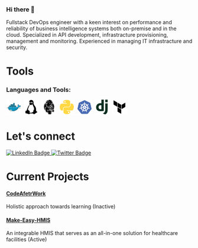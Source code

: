 ### Hi there 👋
  <p1>
Fullstack DevOps engineer with a keen interest on performance and reliability of business intelligence systems both on-premise and in the cloud. Specialized in API development, infrastracture provisioning, management and monitoring. Experienced in managing IT infrastracture and security.

<h1>Tools</h1>
   <h3 align="left">Languages and Tools:</h3>
  </p>
  <div>
    <img src="https://github.com/devicons/devicon/blob/master/icons/docker/docker-original.svg" title="Java" alt="Java" width="40" height="40"/>&nbsp;
    <img src="https://github.com/devicons/devicon/blob/master/icons/linux/linux-plain.svg" title="React" alt="React" width="40" height="40"/>&nbsp;
    <img src="https://github.com/devicons/devicon/blob/master/icons/jenkins/jenkins-plain.svg" title="React" alt="React" width="40" height="40"/>&nbsp;
    <img src="https://github.com/devicons/devicon/blob/master/icons/python/python-plain.svg" title="React" alt="React" width="40" height="40"/>&nbsp;
    <img src="https://github.com/devicons/devicon/blob/master/icons/kubernetes/kubernetes-plain.svg" title="React" alt="React" width="40" height="40"/>&nbsp;
    <img src="https://github.com/devicons/devicon/blob/master/icons/django/django-plain.svg" title="React" alt="React" width="40" height="40"/>&nbsp;
    <img src="https://github.com/devicons/devicon/blob/master/icons/terraform/terraform-plain.svg" title="React" alt="React" width="40" height="40"/>&nbsp;     
  </div>

 <h1>Let's connect</h1>
  <div id="badges">
    <a href=" https://www.linkedin.com/in/moses-mbadi-0b8500198/">
      <img src="https://img.shields.io/badge/LinkedIn-blue?style=for-the-badge&logo=linkedin&logoColor=white" alt="LinkedIn Badge"/>
    </a>
    <a href="https://twitter.com/mosesmbadi">
      <img src="https://img.shields.io/twitter/url?style=social&url=https%3A%2F%2Fshields.io" alt="Twitter Badge"/>
    </a>
</div>


 <h1>Current Projects</h1>
  <div id="projects">
      <a href="https://github.com/Code-AfterWork">
        <h4> CodeAfetrWork</h4> 
      </a>
        <p> Holistic approach towards learning (Inactive) </p>
      <a href="https://github.com/PROTO-TYPE-SOLUTIONS/make-easy-hmis">
        <h4> Make-Easy-HMIS</h4> 
      </a>
    <p> An integrable HMIS that serves as an all-in-one solution for healthcare facilities (Active) </p>
  </div>

<!--
**mosesmbadi/mosesmbadi** is a ✨ _special_ ✨ repository because its `README.md` (this file) appears on your GitHub profile.
Here are some ideas to get you started:

- 🔭 I’m currently working on ...
- 🌱 I’m currently learning ...
- 👯 I’m looking to collaborate on ...
- 🤔 I’m looking for help with ...
- 💬 Ask me about ...
- 📫 How to reach me: ...
- 😄 Pronouns: ...
- ⚡ Fun fact: ...
-->
